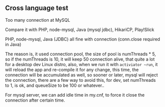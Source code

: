 ## Cross language test

Too many connection at MySQL


Compare it with PHP, node-mysql, Java (mysql jdbc), HikariCP, Play!Slick 

PHP, node-mysql, Java (JDBC) all fine with connection (conn.close required in Java)


The reason is, it used connection pool, the size of pool is numThreads * 5, so if the numThreads is 10, it will keep 50 connection alive, that quite a lot for a desktop dev Linux distro, also, when we run it with `activiator ~run`, it will reload the app and re-compile it for any change, this time, the connection will be accumulated as well, so sooner or later, mysql will reject the connection, there are a few way to avoid this, for dev, set numThreads to 1, is ok, and queueSize to be 100 or whatever..

For mysql server, we can add idle time in my.cnf, to force it close the connection after certain time.
